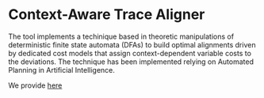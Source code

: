 # Context-Aware Trace Aligner
The tool implements a techinique based in theoretic manipulations of deterministic finite state automata (DFAs) to build optimal alignments driven by dedicated cost models that assign context-dependent variable costs to the deviations.
The technique has been implemented relying on Automated Planning in Artificial Intelligence.


We provide [here](https://drive.google.com/file/d/1WVQYU1hdiKNJgzDeR2L7yTiiZIJekh_u/view?usp=sharing)
